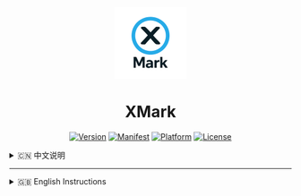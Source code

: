 <p align="center">
  <img src="public/logo.png" alt="XMark Logo" width="128">
</p>

<h1 align="center">XMark</h1>

<p align="center">
  <a href="#"><img src="https://img.shields.io/badge/version-2.0.0-blue.svg" alt="Version"></a>
  <a href="https://developer.chrome.com/docs/extensions/mv3/intro/"><img src="https://img.shields.io/badge/Manifest-V3-green.svg" alt="Manifest"></a>
  <a href="#"><img src="https://img.shields.io/badge/Platform-Chrome%20Extension-orange.svg" alt="Platform"></a>
  <a href="LICENSE"><img src="https://img.shields.io/badge/License-MIT-yellow.svg" alt="License"></a>
</p>

<details>
<summary>🇨🇳 中文说明</summary>

## 🌟 项目简介

**XMark** 是一款专为 **X（前推特）** 打造的用户备注管理工具。  
它轻巧灵动，让你轻松为任意用户添加个性化备注，帮你记住每一个精彩瞬间——无论是日常关注的好友，还是灵感迸发的创作者，**XMark** 都能妥帖保存那些重要的注脚。  

除此之外，**XMark** 还支持 **数据备份与导入**，让你的心血永不丢失，随时随地恢复，伴你探索社交的无尽星辰。  

---

## ✨ 项目特点

- ⚡ **轻量简洁** — 无冗余代码，极速响应  
- 🖱 **零学习成本** — 简单易用，开箱即用  
- 🔒 **数据安全** — 支持备份与导入，安心无忧  
- 🔮 **拥抱未来** — 适配平台变化，持久可用  

---

## 🚀 快速开始

你可以选择以下两种方式使用 **XMark**：  

### 方式一：克隆项目
```bash
git clone https://github.com/jaxo4life/XMark.git
````

### 方式二：下载 ZIP

直接下载 ZIP，解压到本地文件夹。

然后打开 Chrome 浏览器：

1. 访问 `chrome://extensions/`
2. 打开 **开发者模式**
3. 点击 **加载已解压的扩展程序**，选择项目文件夹
4. 尽情享用你的 **XMark**！ 🎉

---

## 🤝 贡献 & 反馈

欢迎提出建议与贡献代码，让 **XMark** 更加出色！

</details>

---

<details>
<summary>🇬🇧 English Instructions</summary>

## 🌟 Introduction

**XMark** is a note-taking tool designed specifically for **X (formerly Twitter)**.
Lightweight and nimble, it allows you to easily add personalized notes to any user, helping you remember every special moment — whether it’s a friend you follow daily or a creator who inspires you, **XMark** will preserve those important annotations.

Additionally, **XMark** supports **exporting and importing** note data, ensuring your valuable notes are never lost and can be restored anytime, anywhere.

---

## ✨ Features

* ⚡ **Lightweight** — Fast and responsive
* 🖱 **Zero learning curve** — Easy to use, no setup required
* 🔒 **Secure data** — Backup and import support for peace of mind
* 🔮 **Future-proof** — Adaptable to platform changes

---

## 🚀 Quick Start

You can use **XMark** in two ways:

### Method 1: Clone the repository

```bash
git clone https://github.com/jaxo4life/XMark.git
```

### Method 2: Download ZIP

Download the ZIP and unzip it to a local folder.

Then open Chrome:

1. Go to `chrome://extensions/`
2. Enable **Developer mode**
3. Click **Load unpacked** and select the project folder
4. Enjoy **XMark**! 🎉

---

## 🤝 Contributing & Feedback

All suggestions and contributions are welcome to make **XMark** even better!

</details>